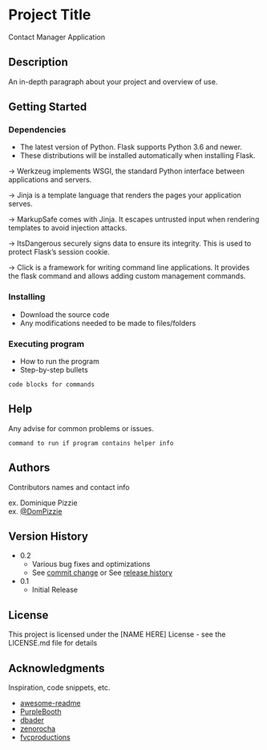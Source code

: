 # Project Title

Contact Manager Application

## Description

An in-depth paragraph about your project and overview of use.

## Getting Started

### Dependencies


* The latest version of Python. Flask supports Python 3.6 and newer.
* These distributions will be installed automatically when installing Flask.

-> Werkzeug implements WSGI, the standard Python interface between applications and servers.

-> Jinja is a template language that renders the pages your application serves.

-> MarkupSafe comes with Jinja. It escapes untrusted input when rendering templates to avoid injection attacks.

-> ItsDangerous securely signs data to ensure its integrity. This is used to protect Flask’s session cookie.

-> Click is a framework for writing command line applications. It provides the flask command and allows adding custom management commands.

### Installing

* Download the source code
* Any modifications needed to be made to files/folders

### Executing program

* How to run the program
* Step-by-step bullets
```
code blocks for commands
```

## Help

Any advise for common problems or issues.
```
command to run if program contains helper info
```

## Authors

Contributors names and contact info

ex. Dominique Pizzie  
ex. [@DomPizzie](https://twitter.com/dompizzie)

## Version History

* 0.2
    * Various bug fixes and optimizations
    * See [commit change]() or See [release history]()
* 0.1
    * Initial Release

## License

This project is licensed under the [NAME HERE] License - see the LICENSE.md file for details

## Acknowledgments

Inspiration, code snippets, etc.
* [awesome-readme](https://github.com/matiassingers/awesome-readme)
* [PurpleBooth](https://gist.github.com/PurpleBooth/109311bb0361f32d87a2)
* [dbader](https://github.com/dbader/readme-template)
* [zenorocha](https://gist.github.com/zenorocha/4526327)
* [fvcproductions](https://gist.github.com/fvcproductions/1bfc2d4aecb01a834b46)